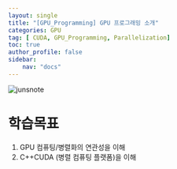 ```yaml
---
layout: single
title: "[GPU_Programming] GPU 프로그래밍 소개"
categories: GPU
tag: [ CUDA, GPU_Programming, Parallelization]
toc: true
author_profile: false
sidebar:
    nav: "docs"
---
```


![junsnote]({{site.url}}/images/nvidia.jpg)

<div class="notice--info">
    <h1>학습목표</h1>
    <ol>
        <li>GPU 컴퓨팅/병렬화의 연관성을 이해</li>
        <li>C++CUDA (병렬 컴퓨팅 플랫폼)을 이해</li>
    </ol>
</div>